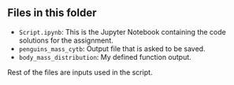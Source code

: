 ## Files in this folder
* `Script.ipynb`: This is the Jupyter Notebook containing the code solutions for the assignment.
* `penguins_mass_cytb`: Output file that is asked to be saved.
* `body_mass_distribution`: My defined function output.

Rest of the files are inputs used in the script.
